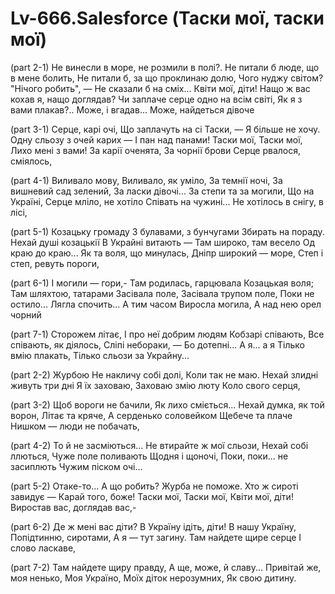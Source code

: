 # Lv-666.Salesforce (Таски мої, таски мої)

(part 2-1)
Не винесли в море, не розмили в полі?.
Не питали б люде, що в мене болить,
Не питали б, за що проклинаю долю,
Чого нуджу світом? "Нічого робить", —
Не сказали б на сміх...
Квіти мої, діти!
Нащо ж вас кохав я, нащо доглядав?
Чи заплаче серце одно на всім світі,
Як я з вами плакав?.. Може, і вгадав...
Може, найдеться дівоче

(part 3-1)
Серце, карі очі,
Що заплачуть на сі Таски, —
Я більше не хочу.
Одну сльозу з очей карих —
І пан над панами!
Таски мої, Таски мої,
Лихо мені з вами!
За карії оченята,
За чорнії брови
Серце рвалося, сміялось,

(part 4-1)
Виливало мову,
Виливало, як уміло,
За темнії ночі,
За вишневий сад зелений,
За ласки дівочі...
За степи та за могили,
Що на Україні,
Серце мліло, не хотіло
Співать на чужині...
Не хотілось в снігу, в лісі,

(part 5-1)
Козацьку громаду
З булавами, з бунчугами
Збирать на пораду.
Нехай душі козацькії
В Украйні витають —
Там широко, там весело
Од краю до краю...
Як та воля, що минулась,
Дніпр широкий — море,
Степ і степ, ревуть пороги,

(part 6-1)
І могили — гори,-
Там родилась, гарцювала
Козацькая воля;
Там шляхтою, татарами
Засівала поле,
Засівала трупом поле,
Поки не остило...
Лягла спочить... А тим часом
Виросла могила,
А над нею орел чорний

(part 7-1)
Сторожем літає,
І про неї добрим людям
Кобзарі співають,
Все співають, як діялось,
Сліпі небораки, —
Бо дотепні... А я... а я
Тілько вмію плакать,
Тілько сльози за Украйну...

(part 2-2)
Журбою
Не накличу собі долі,
Коли так не маю.
Нехай злидні живуть три дні
Я їх заховаю,
Заховаю змію люту
Коло свого серця,

(part 3-2)
Щоб вороги не бачили,
Як лихо сміється...
Нехай думка, як той ворон,
Літає та кряче,
А серденько соловейком
Щебече та плаче
Нишком — люди не побачать,

(part 4-2)
То й не засміються...
Не втирайте ж мої сльози,
Нехай собі ллються,
Чуже поле поливають
Щодня і щоночі,
Поки, поки... не засиплють
Чужим піском очі...

(part 5-2)
Отаке-то... А що робить?
Журба не поможе.
Хто ж сироті завидує —
Карай того, боже!
Таски мої, Таски мої,
Квіти мої, діти!
Виростав вас, доглядав вас,-

(part 6-2)
Де ж мені вас діти?
В Україну ідіть, діти!
В нашу Україну,
Попідтинню, сиротами,
А я — тут загину.
Там найдете щире серце
І слово ласкаве,

(part 7-2)
Там найдете щиру правду,
А ще, може, й славу...
Привітай же, моя ненько,
Моя Україно,
Моїх діток нерозумних,
Як свою дитину.
